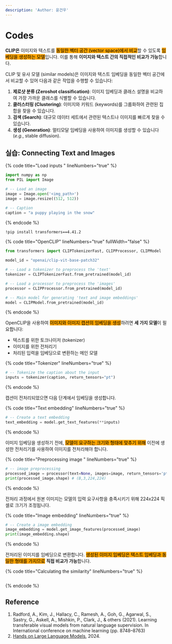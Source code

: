 ```yaml
---
description: 'Author: 윤건우'
---
```


# Codes

**CLIP은** 이미지와 텍스트를 <mark style="background-color:orange;">동일한 벡터 공간 (vector space)에서 비교</mark>할 수 있도록 <mark style="background-color:orange;">임베딩을 생성하는 모델</mark>입니다. 이를 통해 **이미지와 텍스트 간의 직접적인 비교가 가능**합니다.

CLIP 및 유사 모델 (similar models)은 이미지와 텍스트 임베딩을 동일한 벡터 공간에서 비교할 수 있어 다음과 같은 작업을 수행할 수 있습니다:

1. **제로샷 분류 (Zeroshot classification)**: 이미지 임베딩과 클래스 설명을 비교하여 가장 가까운 클래스를 식별할 수 있습니다.
2. **클러스터링 (Clustering)**: 이미지와 키워드 (keywords)를 그룹화하여 관련된 집합을 찾을 수 있습니다.
3. **검색 (Search)**: 대규모 데이터 세트에서 관련된 텍스트나 이미지를 빠르게 찾을 수 있습니다.
4. **생성 (Generation)**: 멀티모달 임베딩을 사용하여 이미지를 생성할 수 있습니다 (_e.g._, stable diffusion).

## 실습: Connecting Text and Images&#x20;

{% code title="Load inputs " lineNumbers="true" %}
```python
import numpy as np
from PIL import Image

# -- Load an image
image = Image.open('<img_path>')
image = image.resize((512, 512))

# -- Caption 
caption = "a puppy playing in the snow"
```
{% endcode %}

```bash
!pip install transformers==4.41.2
```

{% code title="OpenCLIP" lineNumbers="true" fullWidth="false" %}
```python
from transformers import CLIPTokenizerFast, CLIPProcessor, CLIPModel

model_id = "openai/clip-vit-base-patch32"

# -- Load a tokenizer to preprocess the 'text'
tokenizer = CLIPTokenizerFast.from_pretrained(model_id)

# -- Load a processor to preprocess the 'images'
processor = CLIPProcessor.from_pretrained(model_id)

# -- Main model for generating 'text and image embeddings'
model = CLIPModel.from_pretrained(model_id)
```
{% endcode %}

OpenCLIP을 사용하여 <mark style="background-color:orange;">이미지와  이미지 캡션의 임베딩을 생성</mark>하려면 **세 가지 모델**이 필요합니다:

* 텍스트를 위한 토크나이저 (tokenizer)
* 이미지를 위한 전처리기
* 처리된 입력을 임베딩으로 변환하는 메인 모델&#x20;

{% code title="Tokenizer" lineNumbers="true" %}
```python
# -- Tokenize the caption about the input
inputs = tokenizer(caption, return_tensors="pt")
```
{% endcode %}

캡션이 전처리되었으면 다음 단계에서 임베딩을 생성합니다.

{% code title="Text embedding" lineNumbers="true" %}
```python
# -- Create a text embedding
text_embedding = model.get_text_features(**inputs)
```
{% endcode %}

이미지 임베딩을 생성하기 전에, <mark style="background-color:orange;">모델이 요구하는 크기와 형태에 맞추기 위해</mark> 이전에 생성한 전처리기를 사용하여 이미지를 전처리해야 합니다.

{% code title="Preprocessing image " lineNumbers="true" %}
```python
# -- image preprocessing 
processed_image = processor(text=None, images=image, return_tensors='pt')['pixel_values']
print(processed_image.shape) # (B,3,224,224) 
```
{% endcode %}

전처리 과정에서 원본 이미지는 모델의 입력 요구사항을 충족시키기 위해 224x224 픽셀로 크기가 조정됩니다.

{% code title="Image embedding" lineNumbers="true" %}
```python
# -- Create a image embedding
image_embedding = model.get_image_features(processed_image)
print(image_embedding.shape)
```
{% endcode %}

전처리된 이미지를 임베딩으로 변환합니다. <mark style="background-color:orange;">생성된 이미지 임베딩은 텍스트 임베딩과 동일한 형태를 가지므로</mark> **직접 비교가 가능**합니다.

{% code title="Calculating the similarity" lineNumbers="true" %}
```python
```
{% endcode %}



## Reference

1. Radford, A., Kim, J., Hallacy, C., Ramesh, A., Goh, G., Agarwal, S., Sastry, G., Askell, A., Mishkin, P., Clark, J., & others (2021). Learning transferable visual models from natural language supervision. In International conference on machine learning (pp. 8748–8763)
2. [Hands on Large Language Models](https://learning.oreilly.com/library/view/hands-on-large-language/9781098150952/ch05.html#transformers\_for\_vision), 2024.
